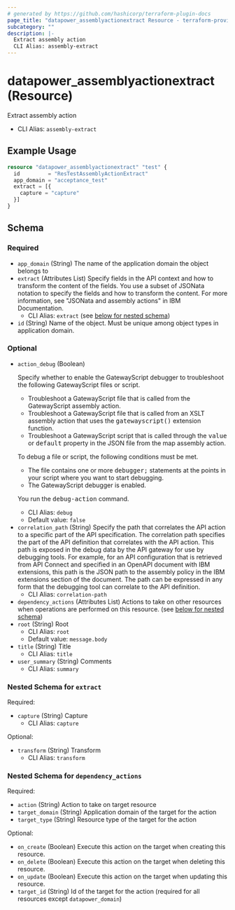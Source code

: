 ```yaml
---
# generated by https://github.com/hashicorp/terraform-plugin-docs
page_title: "datapower_assemblyactionextract Resource - terraform-provider-datapower"
subcategory: ""
description: |-
  Extract assembly action
  CLI Alias: assembly-extract
---
```


# datapower_assemblyactionextract (Resource)

Extract assembly action
  - CLI Alias: `assembly-extract`

## Example Usage

```terraform
resource "datapower_assemblyactionextract" "test" {
  id         = "ResTestAssemblyActionExtract"
  app_domain = "acceptance_test"
  extract = [{
    capture = "capture"
  }]
}
```

<!-- schema generated by tfplugindocs -->
## Schema

### Required

- `app_domain` (String) The name of the application domain the object belongs to
- `extract` (Attributes List) Specify fields in the API context and how to transform the content of the fields. You use a subset of JSONata notation to specify the fields and how to transform the content. For more information, see "JSONata and assembly actions" in IBM Documentation.
  - CLI Alias: `extract` (see [below for nested schema](#nestedatt--extract))
- `id` (String) Name of the object. Must be unique among object types in application domain.

### Optional

- `action_debug` (Boolean) <p>Specify whether to enable the GatewayScript debugger to troubleshoot the following GatewayScript files or script.</p><ul><li>Troubleshoot a GatewayScript file that is called from the GatewayScript assembly action.</li><li>Troubleshoot a GatewayScript file that is called from an XSLT assembly action that uses the <tt>gatewayscript()</tt> extension function.</li><li>Troubleshoot a GatewayScript script that is called through the <tt>value</tt> or <tt>default</tt> property in the JSON file from the map assembly action.</li></ul><p>To debug a file or script, the following conditions must be met.</p><ul><li>The file contains one or more <tt>debugger;</tt> statements at the points in your script where you want to start debugging.</li><li>The GatewayScript debugger is enabled.</li></ul><p>You run the <tt>debug-action</tt> command.</p>
  - CLI Alias: `debug`
  - Default value: `false`
- `correlation_path` (String) Specify the path that correlates the API action to a specific part of the API specification. The correlation path specifies the part of the API definition that correlates with the API action. This path is exposed in the debug data by the API gateway for use by debugging tools. For example, for an API configuration that is retrieved from API Connect and specified in an OpenAPI document with IBM extensions, this path is the JSON path to the assembly policy in the IBM extensions section of the document. The path can be expressed in any form that the debugging tool can correlate to the API definition.
  - CLI Alias: `correlation-path`
- `dependency_actions` (Attributes List) Actions to take on other resources when operations are performed on this resource. (see [below for nested schema](#nestedatt--dependency_actions))
- `root` (String) Root
  - CLI Alias: `root`
  - Default value: `message.body`
- `title` (String) Title
  - CLI Alias: `title`
- `user_summary` (String) Comments
  - CLI Alias: `summary`

<a id="nestedatt--extract"></a>
### Nested Schema for `extract`

Required:

- `capture` (String) Capture
  - CLI Alias: `capture`

Optional:

- `transform` (String) Transform
  - CLI Alias: `transform`


<a id="nestedatt--dependency_actions"></a>
### Nested Schema for `dependency_actions`

Required:

- `action` (String) Action to take on target resource
- `target_domain` (String) Application domain of the target for the action
- `target_type` (String) Resource type of the target for the action

Optional:

- `on_create` (Boolean) Execute this action on the target when creating this resource.
- `on_delete` (Boolean) Execute this action on the target when deleting this resource.
- `on_update` (Boolean) Execute this action on the target when updating this resource.
- `target_id` (String) Id of the target for the action (required for all resources except `datapower_domain`)
